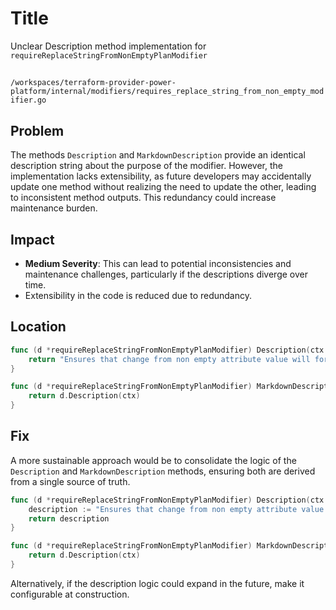 # Title

Unclear Description method implementation for `requireReplaceStringFromNonEmptyPlanModifier`

##

`/workspaces/terraform-provider-power-platform/internal/modifiers/requires_replace_string_from_non_empty_modifier.go`

## Problem

The methods `Description` and `MarkdownDescription` provide an identical description string about the purpose of the modifier. However, the implementation lacks extensibility, as future developers may accidentally update one method without realizing the need to update the other, leading to inconsistent method outputs. This redundancy could increase maintenance burden.

## Impact

- **Medium Severity**: This can lead to potential inconsistencies and maintenance challenges, particularly if the descriptions diverge over time.
- Extensibility in the code is reduced due to redundancy.

## Location

```go
func (d *requireReplaceStringFromNonEmptyPlanModifier) Description(ctx context.Context) string {
	return "Ensures that change from non empty attribute value will force a replace when changed."
}

func (d *requireReplaceStringFromNonEmptyPlanModifier) MarkdownDescription(ctx context.Context) string {
	return d.Description(ctx)
}
```

## Fix

A more sustainable approach would be to consolidate the logic of the `Description` and `MarkdownDescription` methods, ensuring both are derived from a single source of truth.

```go
func (d *requireReplaceStringFromNonEmptyPlanModifier) Description(ctx context.Context) string {
	description := "Ensures that change from non empty attribute value will force a replace when changed."
	return description
}

func (d *requireReplaceStringFromNonEmptyPlanModifier) MarkdownDescription(ctx context.Context) string {
	return d.Description(ctx)
}
```

Alternatively, if the description logic could expand in the future, make it configurable at construction.